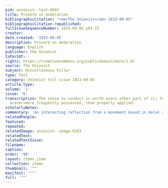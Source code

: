 ```yaml
---
pid: unionist--text-0091
title: Proverb on moderation
bibliographicCitation: "<em>The Unionist</em> 1833-09-05"
bibliographicCitation.republished: 
fullIssueSequenceNumber: 1833-09-05 p01.17
creator: 
date.created: '1833-09-05'
description: Proverb on moderation
language: English
publisher: The Unionist
IsPartOf: 
rights: https://creativecommons.org/publicdomain/mark/1.0/
source: The Unionist
subject: Miscellaneous Filler
type: Text
category: Unionist full issue 1833-09-05
article.type: 
volume: '1'
issue: '6'
transcription: The sense to conduct is worth every other part of it; for great abilities
  are<br>more frequently possessed, than properly applied.
scholarlyNotes: 
commentary: 'An interesting reflection from a movement based in moral suasion. '
relatedPeople: 
featured: 
repeated: 
relatedImage: unionist--image-0163
relatedText: 
relatedTextIssue: 
filename: 
caption: 
order: '90'
layout: items_item
collection: items
thumbnail: '""'
manifest: '""'
full: '""'
---
```

